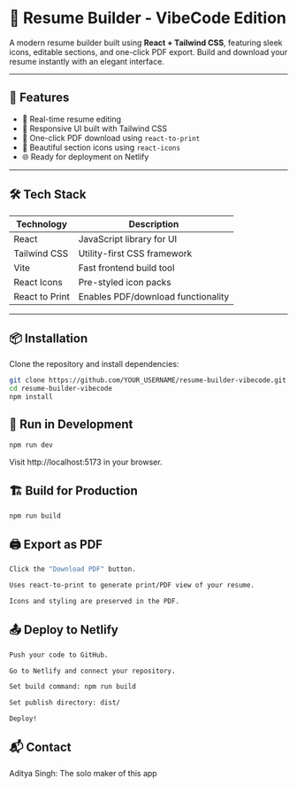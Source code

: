 # 🧠 Resume Builder - VibeCode Edition

A modern resume builder built using **React + Tailwind CSS**, featuring sleek icons, editable sections, and one-click PDF export. Build and download your resume instantly with an elegant interface.

---

## 🚀 Features

- 📝 Real-time resume editing
- 🎨 Responsive UI built with Tailwind CSS
- 📄 One-click PDF download using `react-to-print`
- 🧩 Beautiful section icons using `react-icons`
- 🌐 Ready for deployment on Netlify

---

## 🛠️ Tech Stack

| Technology       | Description                         |
|------------------|-------------------------------------|
| React            | JavaScript library for UI           |
| Tailwind CSS     | Utility-first CSS framework         |
| Vite             | Fast frontend build tool            |
| React Icons      | Pre-styled icon packs               |
| React to Print   | Enables PDF/download functionality  |

---

## 📦 Installation

Clone the repository and install dependencies:
```bash
git clone https://github.com/YOUR_USERNAME/resume-builder-vibecode.git
cd resume-builder-vibecode
npm install
```
## 🧪 Run in Development
```bash
npm run dev
```
Visit http://localhost:5173 in your browser.

## 🏗️ Build for Production
```bash
npm run build
```
## 🖨️ Export as PDF
```bash
Click the "Download PDF" button.

Uses react-to-print to generate print/PDF view of your resume.

Icons and styling are preserved in the PDF.
```
## 📤 Deploy to Netlify
```bash
Push your code to GitHub.

Go to Netlify and connect your repository.

Set build command: npm run build

Set publish directory: dist/

Deploy!
```
## 📬 Contact
Aditya Singh: The solo maker of this app
